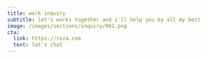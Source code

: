 ```yaml
---
title: work inquiry
subtitle: let's works together and i'll help you by all my best
image: /images/sections/inquiry/001.png
cta:
  link: https://reza.com
  text: let's chat
---
```

